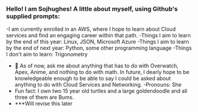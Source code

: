 ### Hello! I am Sojhughes! A little about myself, using Github's supplied prompts:

-I am currently enrolled in an AWS, where I hope to learn about Cloud services and find an engaging career within that path. 
-Things I aim to learn by the end of this year: Linux, JSON, Microsoft Azure 
-Things I aim to learn by the end of next year: Python, some other programming language
-Things I don't aim to learn: Trigonometry
- 💬 As of now, ask me about anything that has to do with Overwatch, Apex, Anime, and nothing to do with math. In future, I dearly hope to be knowledgeable enough to be able to say I could be asked about anything to do with Cloud Services and Networking.
-Pronouns: She
- Fun fact: I own two 15 year old turtles and a large goldendoodle and all three of them are Bums.
- ***Will revise this later

